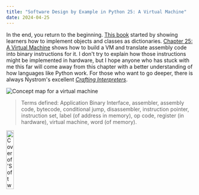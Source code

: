 ```yaml
---
title: "Software Design by Example in Python 25: A Virtual Machine"
date: 2024-04-25
---
```


In the end, you return to the beginning.
[This book][sdxpy] started
by showing learners how to implement objects and classes as dictionaries.
[Chapter 25: A Virtual Machine][sdxpy_vm] shows how to build a VM
and translate assembly code into binary instructions for it.
I don't try to explain how those instructions might be implemented in hardware,
but I hope anyone who has stuck with me this far
will come away from this chapter
with a better understanding of how languages like Python work.
For those who want to go deeper,
there is always Nystrom's excellent [*Crafting Interpreters*][crafting_interpreters].

<img class="centered" src="@root/sdxpy/vm/concept_map.svg" alt="Concept map for a virtual machine"/>

> Terms defined: Application Binary Interface, assembler, assembly code, bytecode, conditional jump, disassembler, instruction pointer, instruction set, label (of address in memory), op code, register (in hardware), virtual machine, word (of memory).

<a href="https://www.routledge.com/Software-Design-by-Example-A-Tool-Based-Introduction-with-Python/Wilson/p/book/9781032725215"><img src="@root/sdxpy/sdxpy-cover.png" alt="Cover of 'Software Design by Example'" width="20%" class="centered">
</a>

[crafting_interpreters]: https://craftinginterpreters.com/
[sdxpy]: @root/sdxpy/
[sdxpy_vm]: @root/sdxpy/vm/
